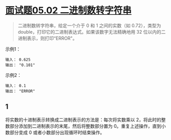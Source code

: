 # [面试题05.02 二进制数转字符串](https://leetcode.cn/problems/bianry-number-to-string-lcci/)

> 二进制数转字符串，给定一个介于 0 和 1 之间的实数（如 0.72），类型为 double，打印它的二进制表达式。如果该数字无法精确地用 32 位以内的二进制表示，则打印“ERROR"。

示例1：

```text
输入： 0.625
输出： "0.101"
```

示例2：

```text
输入： 0.1
输出： "ERROR"
```

## 1

将实数的十进制表示转换成二进制表示的方法是：每次将实数乘以 2，将此时的整数部分添加到二进制表示的末尾，然后将整数部分置为 0。重复上述操作，直到小数部分变成 0 或者小数部分出现循环时结束操作。
